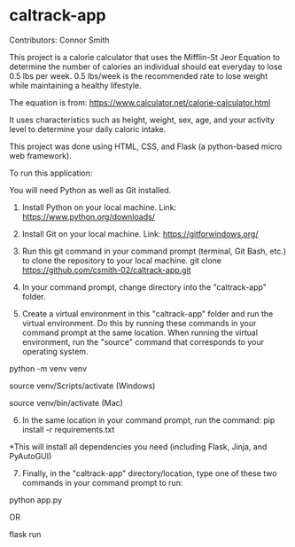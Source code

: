 # caltrack-app

Contributors: Connor Smith

This project is a calorie calculator that uses the Mifflin-St Jeor Equation to determine the number of calories
an individual should eat everyday to lose 0.5 lbs per week. 0.5 lbs/week is the recommended rate to lose weight
while maintaining a healthy lifestyle.

The equation is from: https://www.calculator.net/calorie-calculator.html

It uses characteristics such as height, weight, sex, age, and your activity level to determine your daily caloric intake.

This project was done using HTML, CSS, and Flask (a python-based micro web framework).

To run this application:

You will need Python as well as Git installed.


1) Install Python on your local machine.
Link: https://www.python.org/downloads/


2) Install Git on your local machine.
Link: https://gitforwindows.org/


3) Run this git command in your command prompt (terminal, Git Bash, etc.) to clone the repository to your local machine.
git clone https://github.com/csmith-02/caltrack-app.git


4) In your command prompt, change directory into the "caltrack-app" folder.


5) Create a virtual environment in this "caltrack-app" folder and run the virtual environment. Do this by running these commands in your command prompt at the same location.
   When running the virtual environment, run the "source" command that corresponds to your operating system.

python -m venv venv

source venv/Scripts/activate (Windows)

source venv/bin/activate (Mac)


6) In the same location in your command prompt, run the command:
pip install -r requirements.txt

*This will install all dependencies you need (including Flask, Jinja, and PyAutoGUI)



7) Finally, in the "caltrack-app" directory/location, type one of these two commands in your command prompt to run:

python app.py

OR

flask run